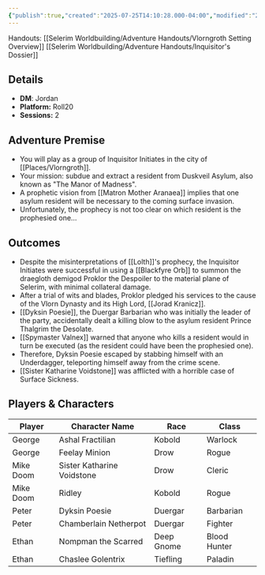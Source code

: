 ```yaml
---
{"publish":true,"created":"2025-07-25T14:10:28.000-04:00","modified":"2025-10-09T17:03:07.546-04:00","published":"2025-10-09T17:03:07.546-04:00","cssclasses":"","DM":"Jordan","Players":["George","Mike Doom","Peter","Ethan"],"Platform":"Roll20","Sessions":2,"Start Date":"2023-07-06","End Date":"2023-07-12"}
---
```


Handouts:
[[Selerim Worldbuilding/Adventure Handouts/Vlorngroth Setting Overview]]
[[Selerim Worldbuilding/Adventure Handouts/Inquisitor's Dossier]]

## Details
- **DM**: Jordan
- **Platform:** Roll20
- **Sessions:** 2

## Adventure Premise
- You will play as a group of Inquisitor Initiates in the city of [[Places/Vlorngroth]].
- Your mission: subdue and extract a resident from Duskveil Asylum, also known as "The Manor of Madness".
- A prophetic vision from [[Matron Mother Aranaea]] implies that one asylum resident will be necessary to the coming surface invasion.
- Unfortunately, the prophecy is not too clear on which resident is the prophesied one…

## Outcomes
- Despite the misinterpretations of [[Lolth]]'s prophecy, the Inquisitor Initiates were successful in using a [[Blackfyre Orb]] to summon the draegloth demigod Proklor the Despoiler to the material plane of Selerim, with minimal collateral damage.
- After a trial of wits and blades, Proklor pledged his services to the cause of the Vlorn Dynasty and its High Lord, [[Jorad Kranicz]].
- [[Dyksin Poesie]], the Duergar Barbarian who was initially the leader of the party, accidentally dealt a killing blow to the asylum resident Prince Thalgrim the Desolate.
- [[Spymaster Valnex]] warned that anyone who kills a resident would in turn be executed (as the resident could have been the prophesied one).
- Therefore, Dyksin Poesie escaped by stabbing himself with an Underdagger, teleporting himself away from the crime scene.
- [[Sister Katharine Voidstone]] was afflicted with a horrible case of Surface Sickness.

## Players & Characters
| Player              | Character Name         | Race     | Class        |
| ------------------- | ---------------------- | -------- | ------------ |
| George | Ashal Fractilian       | Kobold   | Warlock      |
| George | Feelay Minion          | Drow     | Rogue        |
| Mike Doom | Sister Katharine Voidstone | Drow     | Cleric       |
| Mike Doom | Ridley                 | Kobold   | Rogue        |
| Peter | Dyksin Poesie          | Duergar  | Barbarian    |
| Peter | Chamberlain Netherpot  | Duergar  | Fighter      |
| Ethan | Nompman the Scarred    | Deep Gnome | Blood Hunter |
| Ethan | Chaslee Golentrix      | Tiefling | Paladin      |

